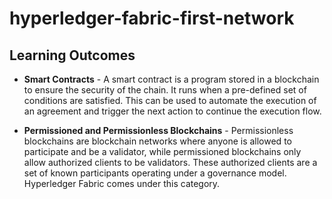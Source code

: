 # hyperledger-fabric-first-network

## Learning Outcomes

- **Smart Contracts** - A smart contract is a program stored in a blockchain to ensure the security of the chain. It runs when a pre-defined set of conditions are satisfied. This can be used to automate the execution of an agreement and trigger the next action to continue the execution flow.

- **Permissioned and Permissionless Blockchains** - Permissionless blockchains are blockchain networks where anyone is allowed to participate and be a validator, while permissioned blockchains only allow authorized clients to be validators. These authorized clients are a set of known participants operating under a governance model. Hyperledger Fabric comes under this category.
